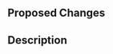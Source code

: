 <!-- General PR guidelines:
Thanks for taking the time to contribute to this project!

When submitting a pull request, please be sure to use the --signoff
flag for your commits. If you haven't done this already, you can
amend your most recent commit with "git commit --amend --signoff".

If your change fixes an existing problem, please add a close hook
to your commit message. For example, if your PR fixes issue #280
include the following in the description:

  Fixes: https://github.com/cloudevents/sdk-javascript/issues/280
 -->
## Proposed Changes

## Description
